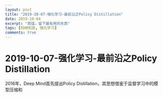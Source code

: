 ```yaml
---
layout: post
title: "2019-10-07-强化学习-最前沿之Policy Distillation"
date: 2019-10-04
excerpt: "蒸馏，留下最有用的东西"
tags: [知根知底, 强化学习]
comments: true
---
```


# 2019-10-07-强化学习-最前沿之Policy Distillation

2016年，Deep Mind首先提出Policy Distillation，其思想借鉴于监督学习中的模型压缩和